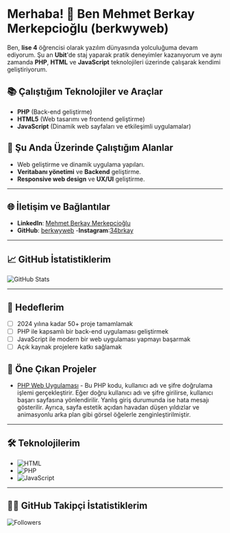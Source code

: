 # Merhaba! 👋 Ben **Mehmet Berkay Merkepcioğlu** (berkwyweb) 

Ben, **lise 4** öğrencisi olarak yazılım dünyasında yolculuğuma devam ediyorum. Şu an **Ubit**'de staj yaparak pratik deneyimler kazanıyorum ve aynı zamanda **PHP**, **HTML** ve **JavaScript** teknolojileri üzerinde çalışarak kendimi geliştiriyorum.

## 📚 Çalıştığım Teknolojiler ve Araçlar
- **PHP** (Back-end geliştirme)
- **HTML5** (Web tasarımı ve frontend geliştirme)
- **JavaScript** (Dinamik web sayfaları ve etkileşimli uygulamalar)

## 🎯 Şu Anda Üzerinde Çalıştığım Alanlar
- Web geliştirme ve dinamik uygulama yapıları.
- **Veritabanı yönetimi** ve **Backend** geliştirme.
- **Responsive web design** ve **UX/UI** geliştirme.

---

## 🌐 İletişim ve Bağlantılar
- **LinkedIn**: [Mehmet Berkay Merkepcioğlu](https://www.linkedin.com/in/mehmet-berkay-merkepcioğlu-2b7387328)
- **GitHub**: [berkwyweb](https://github.com/berkwyweb)
-**Instagram**:[34brkay](https://www.instagram.com/34brkay/)
---
## 📈 GitHub İstatistiklerim

![GitHub Stats](https://github-readme-stats.vercel.app/api?username=berkwyweb&show_icons=true&hide_title=true)

---

## 🚀 Hedeflerim
- [ ] 2024 yılına kadar 50+ proje tamamlamak
- [ ] PHP ile kapsamlı bir back-end uygulaması geliştirmek
- [ ] JavaScript ile modern bir web uygulaması yapmayı başarmak
- [ ] Açık kaynak projelere katkı sağlamak

## 🎨 Öne Çıkan Projeler
- [PHP Web Uygulaması](https://github.com/berkwyweb/giris-basarili) - Bu PHP kodu, kullanıcı adı ve şifre doğrulama işlemi gerçekleştirir. Eğer doğru kullanıcı adı ve şifre girilirse, kullanıcı başarı sayfasına yönlendirilir. Yanlış giriş durumunda ise hata mesajı gösterilir. Ayrıca, sayfa estetik açıdan havadan düşen yıldızlar ve animasyonlu arka plan gibi görsel öğelerle zenginleştirilmiştir.



---

## 🛠️ Teknolojilerim

- ![HTML](https://img.shields.io/badge/HTML-E34F26?style=flat&logo=html5&logoColor=white)
- ![PHP](https://img.shields.io/badge/PHP-777BB4?style=flat&logo=php&logoColor=white)
- ![JavaScript](https://img.shields.io/badge/JavaScript-F7DF1E?style=flat&logo=javascript&logoColor=black)

---

## 👨‍💻 GitHub Takipçi İstatistiklerim

![Followers](https://img.shields.io/github/followers/berkwyweb?label=Followers&style=social)

